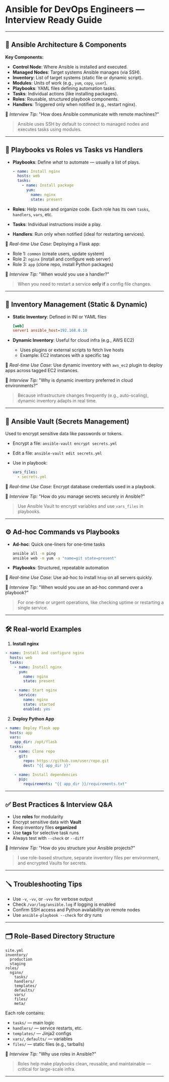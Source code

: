 # Ansible for DevOps Engineers — Interview Ready Guide

---

## 📐 Ansible Architecture & Components

**Key Components:**

* **Control Node**: Where Ansible is installed and executed.
* **Managed Nodes**: Target systems Ansible manages (via SSH).
* **Inventory**: List of target systems (static file or dynamic script).
* **Modules**: Units of work (e.g., `yum`, `copy`, `user`).
* **Playbooks**: YAML files defining automation tasks.
* **Tasks**: Individual actions (like installing packages).
* **Roles**: Reusable, structured playbook components.
* **Handlers**: Triggered only when notified (e.g., restart nginx).

🧪 *Interview Tip:* "How does Ansible communicate with remote machines?"

> Ansible uses SSH by default to connect to managed nodes and executes tasks using modules.

---

## 📘 Playbooks vs Roles vs Tasks vs Handlers

* **Playbooks**: Define *what* to automate — usually a list of plays.

  ```yaml
  - name: Install nginx
    hosts: web
    tasks:
      - name: Install package
        yum:
          name: nginx
          state: present
  ```
* **Roles**: Help reuse and organize code. Each role has its own `tasks`, `handlers`, `vars`, etc.
* **Tasks**: Individual instructions inside a play.
* **Handlers**: Run only when notified (ideal for restarting services).

🧪 *Real-time Use Case:* Deploying a Flask app:

* Role 1: `common` (create users, update system)
* Role 2: `nginx` (install and configure web server)
* Role 3: `app` (clone repo, install Python packages)

🧪 *Interview Tip:* "When would you use a handler?"

> When you need to restart a service **only if** a config file changes.

---

## 📂 Inventory Management (Static & Dynamic)

* **Static Inventory**: Defined in INI or YAML files

  ```ini
  [web]
  server1 ansible_host=192.168.0.10
  ```
* **Dynamic Inventory**: Useful for cloud infra (e.g., AWS EC2)

  * Uses plugins or external scripts to fetch live hosts
  * Example: EC2 instances with a specific tag

🧪 *Real-time Use Case:* Use dynamic inventory with `aws_ec2` plugin to deploy apps across tagged EC2 instances.

🧪 *Interview Tip:* "Why is dynamic inventory preferred in cloud environments?"

> Because infrastructure changes frequently (e.g., auto-scaling), dynamic inventory adapts in real time.

---

## 🔐 Ansible Vault (Secrets Management)

Used to encrypt sensitive data like passwords or tokens.

* Encrypt a file: `ansible-vault encrypt secrets.yml`
* Edit a file: `ansible-vault edit secrets.yml`
* Use in playbook:

  ```yaml
  vars_files:
    - secrets.yml
  ```

🧪 *Real-time Use Case:* Encrypt database credentials used in a playbook.

🧪 *Interview Tip:* "How do you manage secrets securely in Ansible?"

> Use Ansible Vault to encrypt variables and use `vars_files` in playbooks.

---

## ⚙️ Ad-hoc Commands vs Playbooks

* **Ad-hoc**: Quick one-liners for one-time tasks

  ```bash
  ansible all -m ping
  ansible web -m yum -a "name=git state=present"
  ```
* **Playbooks**: Structured, repeatable automation

🧪 *Real-time Use Case:* Use ad-hoc to install `htop` on all servers quickly.

🧪 *Interview Tip:* "When would you use an ad-hoc command over a playbook?"

> For one-time or urgent operations, like checking uptime or restarting a single service.

---

## 🛠️ Real-world Examples

1. **Install nginx**

```yaml
- name: Install and configure nginx
  hosts: web
  tasks:
    - name: Install nginx
      yum:
        name: nginx
        state: present

    - name: Start nginx
      service:
        name: nginx
        state: started
        enabled: yes
```

2. **Deploy Python App**

```yaml
- name: Deploy Flask app
  hosts: app
  vars:
    app_dir: /opt/flask
  tasks:
    - name: Clone repo
      git:
        repo: https://github.com/user/repo.git
        dest: "{{ app_dir }}"

    - name: Install dependencies
      pip:
        requirements: "{{ app_dir }}/requirements.txt"
```

---

## ✅ Best Practices & Interview Q\&A

* Use **roles** for modularity
* Encrypt sensitive data with **Vault**
* Keep inventory files **organized**
* Use **tags** for selective task runs
* Always test with `--check` or `--diff`

🧪 *Interview Tip:* "How do you structure your Ansible projects?"

> I use role-based structure, separate inventory files per environment, and encrypted Vaults for secrets.

---

## 🪛 Troubleshooting Tips

* Use `-v`, `-vv`, or `-vvv` for verbose output
* Check `/var/log/ansible.log` if logging is enabled
* Confirm SSH access and Python availability on remote nodes
* Use `ansible-playbook --check` for dry runs

---

## 🗂️ Role-Based Directory Structure

```
site.yml
inventory/
  production
  staging
roles/
  nginx/
    tasks/
    handlers/
    templates/
    defaults/
    vars/
    files/
    meta/
```

Each role contains:

* `tasks/` — main logic
* `handlers/` — service restarts, etc.
* `templates/` — Jinja2 configs
* `vars/`, `defaults/` — variables
* `files/` — static files (e.g., tarballs)

🧪 *Interview Tip:* "Why use roles in Ansible?"

> Roles help make playbooks clean, reusable, and maintainable — critical for large-scale infra.

---

